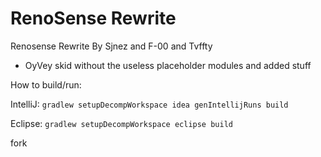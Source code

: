 # RenoSense Rewrite
Renosense Rewrite By Sjnez and F-00 and Tvffty
- OyVey skid without the useless placeholder modules and added stuff

How to build/run:

IntelliJ: `gradlew setupDecompWorkspace idea genIntellijRuns build`

Eclipse: `gradlew setupDecompWorkspace eclipse build`

fork
